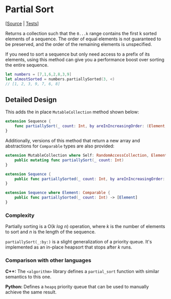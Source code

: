# Partial Sort

[[Source](https://github.com/apple/swift-algorithms/blob/main/Sources/Algorithms/PartialSort.swift) | 
 [Tests](https://github.com/apple/swift-algorithms/blob/main/Tests/SwiftAlgorithmsTests/PartialSortTests.swift)]

Returns a collection such that the `0...k` range contains the first k sorted elements of a sequence. 
The order of equal elements is not guaranteed to be preserved, and the order of the remaining elements is unspecified.

If you need to sort a sequence but only need access to a prefix of its elements, 
using this method can give you a performance boost over sorting the entire sequence.

```swift
let numbers = [7,1,6,2,8,3,9]
let almostSorted = numbers.partiallySorted(3, <)
// [1, 2, 3, 9, 7, 6, 8]
```

## Detailed Design

This adds the in place `MutableCollection` method shown below:

```swift
extension Sequence {
    func partiallySort(_ count: Int, by areInIncreasingOrder: (Element, Element) throws -> Bool) rethrows
}
```

Additionally, versions of this method that return a new array and abstractions for `Comparable` types are also provided:

```swift
extension MutableCollection where Self: RandomAccessCollection, Element: Comparable {
    public mutating func partiallySort(_ count: Int)
}

extension Sequence {
    public func partiallySorted(_ count: Int, by areInIncreasingOrder: (Element, Element) throws -> Bool) rethrows -> [Element]
}

extension Sequence where Element: Comparable {
    public func partiallySorted(_ count: Int) -> [Element]
}
```

### Complexity

Partially sorting is a O(_k log n_) operation, where _k_ is the number of elements to sort
and _n_ is the length of the sequence.

`partiallySort(_:by:)` is a slight generalization of a priority queue. It's implemented
as an in-place heapsort that stops after _k_ runs.

### Comparison with other languages

**C++:** The `<algorithm>` library defines a `partial_sort` function with similar
semantics to this one.

**Python:** Defines a `heapq` priority queue that can be used to manually 
achieve the same result.

